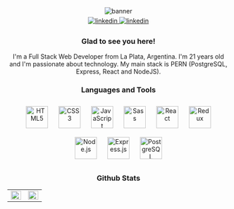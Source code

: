 <div align="center">
<img src=https://i.imgur.com/9cfOriT.gif alt=banner style="margin-bottom: 5px;" />
</div>

<div align="center">
<a href="https://linkedin.com/in/bautista-pietraroia" target="_blank">
<img src=https://img.shields.io/badge/linkedin-%231E77B5.svg?&style=for-the-badge&logo=linkedin&logoColor=white alt=linkedin style="margin-bottom: 5px;" />
</a>
<a href="mailto:bautistapietraroia@gmail.com" target="_blank">
<img src=https://img.shields.io/badge/email-%23EE4831.svg?&style=for-the-badge&logo=gmail&logoColor=white alt=linkedin style="margin-bottom: 5px;" />
</a>
</div>

<h3 align="center">Glad to see you here!</h3>  
<p align="center" width="50%">I'm a Full Stack Web Developer from La Plata, Argentina. I'm 21 years old and I'm passionate about technology. My main stack is PERN (PostgreSQL, Express, React and NodeJS).</p>   
  
<h3 align="center">Languages and Tools</h3>  
<div align="center">    
<a href="https://en.wikipedia.org/wiki/HTML5" target="_blank"><img style="margin: 10px" src="https://profilinator.rishav.dev/skills-assets/html5-original-wordmark.svg" alt="HTML5" height="50" /></a>  
<a href="https://www.w3schools.com/css/" target="_blank"><img style="margin: 10px" src="https://profilinator.rishav.dev/skills-assets/css3-original-wordmark.svg" alt="CSS3" height="50" /></a>  
<a href="https://www.javascript.com/" target="_blank"><img style="margin: 10px" src="https://profilinator.rishav.dev/skills-assets/javascript-original.svg" alt="JavaScript" height="50" /></a>  
<a href="https://sass-lang.com/" target="_blank"><img style="margin: 10px" src="https://profilinator.rishav.dev/skills-assets/sass-original.svg" alt="Sass" height="50" /></a>  
<a href="https://reactjs.org/" target="_blank"><img style="margin: 10px" src="https://profilinator.rishav.dev/skills-assets/react-original-wordmark.svg" alt="React" height="50" /></a>  
<a href="https://redux.js.org/" target="_blank"><img style="margin: 10px" src="https://profilinator.rishav.dev/skills-assets/redux-original.svg" alt="Redux" height="50" /></a>  
<a href="https://nodejs.org/" target="_blank"><img style="margin: 10px" src="https://profilinator.rishav.dev/skills-assets/nodejs-original-wordmark.svg" alt="Node.js" height="50" /></a>  
<a href="https://expressjs.com/" target="_blank"><img style="margin: 10px" src="https://profilinator.rishav.dev/skills-assets/express-original-wordmark.svg" alt="Express.js" height="50" /></a>  
<a href="https://www.postgresql.org/" target="_blank"><img style="margin: 10px" src="https://profilinator.rishav.dev/skills-assets/postgresql-original-wordmark.svg" alt="PostgreSQL" height="50" /></a>  
</div>  

<h3 align="center">Github Stats</h3>   
<table align="center"><tr><td valign="top" width="50%">

<div align="center"><img src="https://github-readme-stats.vercel.app/api?username=bautipietra&show_icons=true&count_private=true&hide_border=true&theme=dark" align="center" style="width: 100%" /></div>

</td><td valign="top" width="50%">

<img src="https://github-readme-stats.vercel.app/api/top-langs/?username=bautipietra&hide_border=true&layout=compact&theme=dark" align="left" style="width: 100%" />

</td></tr></table>    
